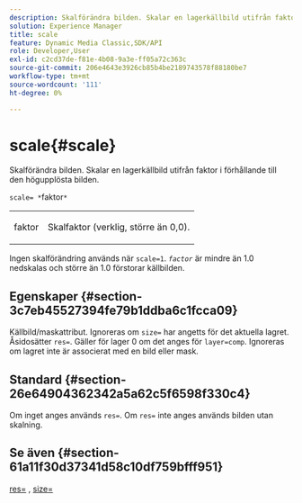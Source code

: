 ```yaml
---
description: Skalförändra bilden. Skalar en lagerkällbild utifrån faktor i förhållande till den högupplösta bilden.
solution: Experience Manager
title: scale
feature: Dynamic Media Classic,SDK/API
role: Developer,User
exl-id: c2cd37de-f81e-4b08-9a3e-ff05a72c363c
source-git-commit: 206e4643e3926cb85b4be2189743578f88180be7
workflow-type: tm+mt
source-wordcount: '111'
ht-degree: 0%

---
```


# scale{#scale}

Skalförändra bilden. Skalar en lagerkällbild utifrån faktor i förhållande till den högupplösta bilden.

`scale= *`faktor`*`

<table id="simpletable_AC596A87494A4213A7D1C76612E8F2FD"> 
 <tr class="strow"> 
  <td class="stentry"> <p><span class="varname"> faktor</span> </p> </td> 
  <td class="stentry"> <p>Skalfaktor (verklig, större än 0,0). </p></td> 
 </tr> 
</table>

Ingen skalförändring används när `scale=1`. *`factor`* är mindre än 1.0 nedskalas och större än 1.0 förstorar källbilden.

## Egenskaper {#section-3c7eb45527394fe79b1ddba6c1fcca09}

Källbild/maskattribut. Ignoreras om `size=` har angetts för det aktuella lagret. Åsidosätter `res=`. Gäller för lager 0 om det anges för `layer=comp`. Ignoreras om lagret inte är associerat med en bild eller mask.

## Standard {#section-26e64904362342a5a62c5f6598f330c4}

Om inget anges används `res=`. Om `res=` inte anges används bilden utan skalning.

## Se även {#section-61a11f30d37341d58c10df759bfff951}

[res=](../../../../../is-api/http-ref/image-serving-api-ref/c-http-protocol-reference/c-command-reference/r-res.md#reference-3d6fe416801148dea0f786f2b5169e55) ,  [size=](../../../../../is-api/http-ref/image-serving-api-ref/c-http-protocol-reference/c-data-types/r-size.md#reference-04d383f32c7b4003bed9978cb854747b)
